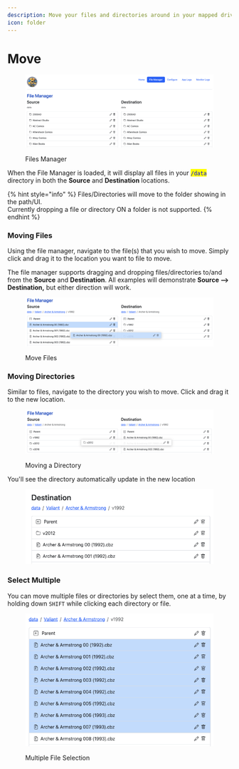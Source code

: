 ```yaml
---
description: Move your files and directories around in your mapped drive
icon: folder
---
```


# Move

<figure><img src="../../.gitbook/assets/files.png" alt=""><figcaption><p>Files Manager</p></figcaption></figure>

When the File Manager is loaded, it will display all files in your <mark style="color:blue;">`/data`</mark> directory in both the **Source** and **Destination** locations.

{% hint style="info" %}
Files/Directories will move to the folder showing in the path/UI. \
Currently dropping a file or directory ON a folder is not supported.
{% endhint %}

### Moving Files

Using the file manager, navigate to the file(s) that you wish to move. Simply click and drag it to the location you want to file to move.

The file manager supports dragging and dropping files/directories to/and from the **Source** and **Destination**. All examples will demonstrate **Source --> Destination,** but either direction will work.

<figure><img src="../../.gitbook/assets/move.png" alt=""><figcaption><p>Move Files</p></figcaption></figure>

### Moving Directories

Similar to files, navigate to the directory you wish to move. Click and drag it to the new location.

<figure><img src="../../.gitbook/assets/move_dir.png" alt=""><figcaption><p>Moving a Directory</p></figcaption></figure>

You'll see the directory automatically update in the new location

<figure><img src="../../.gitbook/assets/dir_moved.png" alt=""><figcaption></figcaption></figure>

### Select Multiple

You can move multiple files or directories by select them, one at a time, by holding down `SHIFT` while clicking each directory or file.

<figure><img src="../../.gitbook/assets/multiple.png" alt=""><figcaption><p>Multiple File Selection</p></figcaption></figure>


